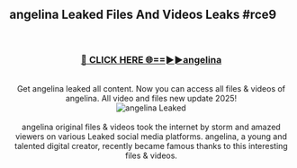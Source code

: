 ## angelina Leaked Files And Videos Leaks #rce9
<br>
<div align="center">
<h3><a href="https://watchclip.my.id/angelina" rel="nofollow">🔴 CLICK HERE 🌐==►►angelina</a></h3>
<br>
Get angelina leaked all content. Now you can access all files & videos of angelina. All video and files new update 2025!
<br>
<a href="https://watchclip.my.id/angelina" rel="nofollow" data-target="animated-image.originalLink"><img src="https://i.ibb.co.com/WyWwxjT/player-gif2.gif" alt="angelina Leaked" style="max-width: 100%; display: inline-block;" data-target="animated-image.originalImage"></a>
<br><br>
angelina original files & videos took the internet by storm and amazed viewers on various Leaked social media platforms. angelina, a young and talented digital creator, recently became famous thanks to this interesting files & videos.
</div>
<br>